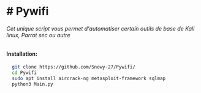 <h1> # Pywifi </h1>
<h6> Cet unique script vous permet d'automatiser certain outils de base de Kali linux, Parrot sec ou autre </h6>

<h4> Installation: </h4>

```bash 
  git clone https://github.com/Snowy-27/Pywifi/
  cd Pywifi
  sudo apt install aircrack-ng metasploit-framework sqlmap
  python3 Main.py
```
